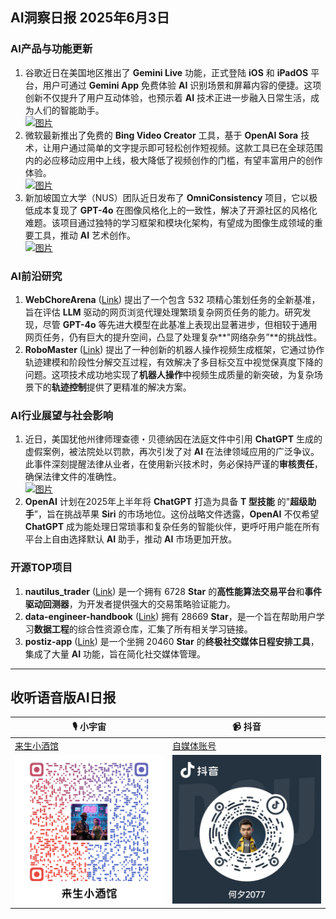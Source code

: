 ## AI洞察日报 2025年6月3日

### **AI产品与功能更新**
1.  谷歌近日在美国地区推出了 **Gemini Live** 功能，正式登陆 **iOS** 和 **iPadOS** 平台，用户可通过 **Gemini App** 免费体验 **AI** 识别场景和屏幕内容的便捷。这项创新不仅提升了用户互动体验，也预示着 **AI** 技术正进一步融入日常生活，成为人们的智能助手。 <br/> [![图片](https://raw.githubusercontent.com/justlovemaki/imagehub/refs/heads/main/images/2025/07/news_01k0252s8be999agjfq25a7acm.avif)](https://raw.githubusercontent.com/justlovemaki/imagehub/refs/heads/main/images/2025/07/news_01k0252s8be999agjfq25a7acm.avif) <br/>
2.  微软最新推出了免费的 **Bing Video Creator** 工具，基于 **OpenAI Sora** 技术，让用户通过简单的文字提示即可轻松创作短视频。这款工具已在全球范围内的必应移动应用中上线，极大降低了视频创作的门槛，有望丰富用户的创作体验。 <br/> [![图片](https://raw.githubusercontent.com/justlovemaki/imagehub/refs/heads/main/images/2025/07/news_01k0252x55ftwa09w121qsp2ah.avif)](https://raw.githubusercontent.com/justlovemaki/imagehub/refs/heads/main/images/2025/07/news_01k0252x55ftwa09w121qsp2ah.avif) <br/>
3.  新加坡国立大学（NUS）团队近日发布了 **OmniConsistency** 项目，它以极低成本复现了 **GPT-4o** 在图像风格化上的一致性，解决了开源社区的风格化难题。该项目通过独特的学习框架和模块化架构，有望成为图像生成领域的重要工具，推动 **AI** 艺术创作。 <br/> [![图片](https://raw.githubusercontent.com/justlovemaki/imagehub/refs/heads/main/images/2025/07/news_01k02530exf6z8aetf5nh1x7ym.avif)](https://raw.githubusercontent.com/justlovemaki/imagehub/refs/heads/main/images/2025/07/news_01k02530exf6z8aetf5nh1x7ym.avif) <br/>

### **AI前沿研究**
1.  **WebChoreArena** ([Link](https://arxiv.org/abs/2506.01952)) 提出了一个包含 532 项精心策划任务的全新基准，旨在评估 **LLM** 驱动的网页浏览代理处理繁琐复杂网页任务的能力。研究发现，尽管 **GPT-4o** 等先进大模型在此基准上表现出显著进步，但相较于通用网页任务，仍有巨大的提升空间，凸显了处理复杂**"网络杂务”**的挑战性。
2.  **RoboMaster** ([Link](https://arxiv.org/abs/2506.01943)) 提出了一种创新的机器人操作视频生成框架，它通过协作轨迹建模和阶段性分解交互过程，有效解决了多目标交互中视觉保真度下降的问题。这项技术成功地实现了**机器人操作**中视频生成质量的新突破，为复杂场景下的**轨迹控制**提供了更精准的解决方案。

### **AI行业展望与社会影响**
1.  近日，美国犹他州律师理查德・贝德纳因在法庭文件中引用 **ChatGPT** 生成的虚假案例，被法院处以罚款，再次引发了对 **AI** 在法律领域应用的广泛争议。此事件深刻提醒法律从业者，在使用新兴技术时，务必保持严谨的**审核责任**，确保法律文件的准确性。 <br/> [![图片](https://raw.githubusercontent.com/justlovemaki/imagehub/refs/heads/main/images/2025/07/news_01k02533ccf0xtdttff39hbhtr.avif)](https://raw.githubusercontent.com/justlovemaki/imagehub/refs/heads/main/images/2025/07/news_01k02533ccf0xtdttff39hbhtr.avif) <br/>
2.  **OpenAI** 计划在2025年上半年将 **ChatGPT** 打造为具备 **T 型技能** 的"**超级助手**”，旨在挑战苹果 **Siri** 的市场地位。这份战略文件透露，**OpenAI** 不仅希望 **ChatGPT** 成为能处理日常琐事和复杂任务的智能伙伴，更呼吁用户能在所有平台上自由选择默认 **AI** 助手，推动 **AI** 市场更加开放。

### **开源TOP项目**
1.  **nautilus_trader** ([Link](https://github.com/nautechsystems/nautilus_trader)) 是一个拥有 6728 **Star** 的**高性能算法交易平台**和**事件驱动回测器**，为开发者提供强大的交易策略验证能力。
2.  **data-engineer-handbook** ([Link](https://github.com/DataExpert-io/data-engineer-handbook)) 拥有 28669 **Star**，是一个旨在帮助用户学习**数据工程**的综合性资源仓库，汇集了所有相关学习链接。
3.  **postiz-app** ([Link](https://github.com/gitroomhq/postiz-app)) 是一个坐拥 20460 **Star** 的**终极社交媒体日程安排工具**，集成了大量 **AI** 功能，旨在简化社交媒体管理。

---

## **收听语音版AI日报**

| 🎙️ **小宇宙** | 📹 **抖音** |
| --- | --- |
| [来生小酒馆](https://www.xiaoyuzhoufm.com/podcast/683c62b7c1ca9cf575a5030e)  |   [自媒体账号](https://www.douyin.com/user/MS4wLjABAAAAwpwqPQlu38sO38VyWgw9ZjDEnN4bMR5j8x111UxpseHR9DpB6-CveI5KRXOWuFwG)| 
| ![小酒馆](https://raw.githubusercontent.com/justlovemaki/imagehub/refs/heads/main/logo/f959f7984e9163fc50d3941d79a7f262.md.png) | ![情报站](https://raw.githubusercontent.com/justlovemaki/imagehub/refs/heads/main/logo/7fc30805eeb831e1e2baa3a240683ca3.md.png) |